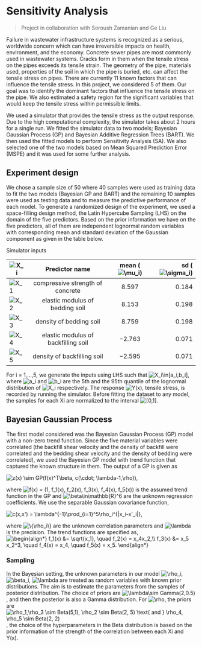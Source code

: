 # Sensitivity Analysis
> Project in collaboration with Soroush Zamanian and Ge Liu

Failure in wastewater infrastructure systems is recognized as a serious, worldwide concern which can have irreversible impacts on health, environment, and the economy. Concrete sewer pipes are most commonly used in wastewater systems. Cracks form in them when the tensile stress on the pipes exceeds its tensile strain. The geometry of the pipe, materials used, properties of the soil in which the pipe is buried, etc. can affect the tensile stress on pipes. There are currently 11 known factors that can influence the tensile stress. In this project, we considered 5 of them. Our goal was to identify the dominant factors that influence the tensile stress on the pipe. We also estimated a safety region for the significant variables that would keep the tensile stress within permissible limits.


We used a simulator that provides the tensile stress as the output response. Due to the high computational complexity, the simulator takes about 2 hours for a single run. We fitted the simulator data to two models; Bayesian Gaussian Process (GP) and Bayesian Additive Regression Trees (BART). We then used the fitted models to perform Sensitivity Analysis (SA). We also selected one of the two models based on Mean Squared Prediction Error (MSPE) and it was used for some further analysis.


## Experiment design
We chose a sample size of 50 where 40 samples were used as training data to fit the two models (Bayesian GP and BART) and the remaining 10 samples were used as testing data and to measure the predictive performance of each model. To generate a randomized design of the experiment, we used a space-filling design method, the Latin Hypercube Sampling (LHS) on the domain of the five predictors. Based on the prior information we have on the five predictors, all of them are independent lognormal random variables with corresponding mean and standard deviation of the Gaussian component as given in the table below.

Simulator inputs


|<img src="http://latex.codecogs.com/gif.latex?X_i" title="X_i" />   |Predictor name|mean (<img src="http://latex.codecogs.com/gif.latex?\mu_i" title="\mu_i" />)|sd (<img src="http://latex.codecogs.com/gif.latex?\sigma_i" title="\sigma_i" />)|
|-----|:------------:|:-------:|------:|
|<img src="http://latex.codecogs.com/gif.latex?X_1" title="X_1" />   |compressive strength of concrete|8.597|0.184|
|<img src="http://latex.codecogs.com/gif.latex?X_2" title="X_2" />   |elastic modulus of bedding soil|8.153|0.198|
|<img src="http://latex.codecogs.com/gif.latex?X_3" title="X_3" />   |density of bedding soil|8.759|0.198|
|<img src="http://latex.codecogs.com/gif.latex?X_4" title="X_4" />   |elastic modulus of backfilling soil|−2.763|0.071|
|<img src="http://latex.codecogs.com/gif.latex?X_5" title="X_5" />   |density of backfilling soil|−2.595|0.071|

For i = 1,...,5, we generate the inputs using LHS such that <img src="http://latex.codecogs.com/gif.latex?X_i\in[a_i,b_i]" title="X_i\in[a_i,b_i]" />, where <img src="http://latex.codecogs.com/gif.latex?a_i" title="a_i" />  and <img src="http://latex.codecogs.com/gif.latex?b_i" title="b_i" /> are the 5th and the 95th quantile of the lognormal distribution of <img src="http://latex.codecogs.com/gif.latex?X_i" title="X_i" /> respectively. The response <img src="http://latex.codecogs.com/gif.latex?Y(x)" title="Y(x)" />, tensile stress, is recorded by running the simulator. Before fitting the dataset to any model, the samples for each Xi are normalized to the interval <img src="http://latex.codecogs.com/gif.latex?[0,1]" title="[0,1]" />.


## Bayesian Gaussian Process
The first model considered was the Bayesian Gaussian Process (GP) model with a non-zero trend function. Since the five material variables were correlated (the backfill shear velocity and the density of backfill were correlated and the bedding shear velocity and the density of bedding were correlated), we used the Bayesian GP model with trend function that captured the known structure in them. The output of a GP is given as

<img src="http://latex.codecogs.com/gif.latex?z(x)&space;\sim&space;GP(f(x)^T\beta,&space;c(\cdot;&space;\lambda-1,\rho))" title="z(x) \sim GP(f(x)^T\beta, c(\cdot; \lambda-1,\rho))" />, 

where <img src="http://latex.codecogs.com/gif.latex?f(x)&space;=&space;(1,&space;f_1(x),&space;f_2(x),&space;f_3(x),&space;f_4(x),&space;f_5(x))" title="f(x) = (1, f_1(x), f_2(x), f_3(x), f_4(x), f_5(x))" /> is the assumed trend function in the GP and <img src="http://latex.codecogs.com/gif.latex?\beta\in\mathbb{R}^6" title="\beta\in\mathbb{R}^6" /> are the unknown regression coefficients. We use the separable Gaussian covariance function,

<img src="http://latex.codecogs.com/gif.latex?c(x,x')&space;=&space;\lambda^{-1}\prod_{i=1}^5\rho_i^{|x_i-x'_i|}" title="c(x,x') = \lambda^{-1}\prod_{i=1}^5\rho_i^{|x_i-x'_i|}" />, 

where <img src="http://latex.codecogs.com/gif.latex?\{\rho_i\}" title="\{\rho_i\}" /> are the unknown correlation parameters and <img src="http://latex.codecogs.com/gif.latex?\lambda" title="\lambda" /> is the precision. The trend functions are specified as,
<img src="http://latex.codecogs.com/gif.latex?\begin{align*}&space;f_1(x)&space;&=&space;\sqrt{x_1},&space;\quad&space;f_2(x)&space;=&space;x_4x_2,\\&space;f_3(x)&space;&=&space;x_5&space;x_2^3,&space;\quad&space;f_4(x)&space;=&space;x_4,&space;\quad&space;f_5(x)&space;=&space;x_5.&space;\end{align*}" title="\begin{align*} f_1(x) &= \sqrt{x_1}, \quad f_2(x) = x_4x_2,\\ f_3(x) &= x_5 x_2^3, \quad f_4(x) = x_4, \quad f_5(x) = x_5. \end{align*}" />

### Sampling
In the Bayesian setting, the unknown parameters in our model <img src="http://latex.codecogs.com/gif.latex?\rho_i" title="\rho_i" />, <img src="http://latex.codecogs.com/gif.latex?\beta_i" title="\beta_i" />, <img src="http://latex.codecogs.com/gif.latex?\lambda" title="\lambda" /> are treated as random variables with known prior distributions. The aim is to estimate the parameters from the samples of posterior distribution. The choice of priors are <img src="http://latex.codecogs.com/gif.latex?\lambda\sim&space;Gamma(2,0.5)" title="\lambda\sim Gamma(2,0.5)" />, and then the posterior is also a Gamma distribution. For <img src="http://latex.codecogs.com/gif.latex?\rho" title="\rho" />, the priors are <img src="http://latex.codecogs.com/gif.latex?\rho_1,\rho_3&space;\sim&space;Beta(5,1),&space;\rho_2&space;\sim&space;Beta(2,&space;5)&space;\text{&space;and&space;}&space;\rho_4,&space;\rho_5&space;\sim&space;Beta(2,&space;2)" title="\rho_1,\rho_3 \sim Beta(5,1), \rho_2 \sim Beta(2, 5) \text{ and } \rho_4, \rho_5 \sim Beta(2, 2)" />, the choice of the hyperparameters in the Beta distribution is based on the prior information of the strength of the correlation between each Xi and Y(x). 

